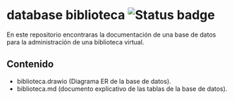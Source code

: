 # database biblioteca ![Status badge](https://img.shields.io/badge/status-in%20progress-yellow)

En este repositorio encontraras la documentación de una base de datos para la administración de una biblioteca virtual.

## Contenido

- biblioteca.drawio (Diagrama ER de la base de datos).
- biblioteca.md (documento explicativo de las tablas de la base de datos).
